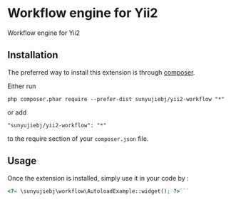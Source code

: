 Workflow engine for Yii2
========================
Workflow engine for Yii2

Installation
------------

The preferred way to install this extension is through [composer](http://getcomposer.org/download/).

Either run

```
php composer.phar require --prefer-dist sunyujiebj/yii2-workflow "*"
```

or add

```
"sunyujiebj/yii2-workflow": "*"
```

to the require section of your `composer.json` file.


Usage
-----

Once the extension is installed, simply use it in your code by  :

```php
<?= \sunyujiebj\workflow\AutoloadExample::widget(); ?>```